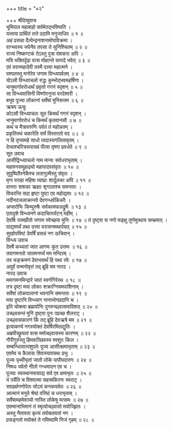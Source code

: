 +++
title = "०२"

+++
श्रीदेव्युवाच  
भूमिपाल महाबाहो सर्वमेतद्भविष्यति ।  
यत्त्वया प्रार्थितं तत्ते ददामि मनुजाधिप ॥ १ ॥  
अहं प्रसन्ना दैत्येन्द्रनाशनामोघविक्रमा ।  
वाग्भवस्य जपेनैव तपसा ते सुनिश्चितम् ॥ २ ॥  
राज्यं निष्कण्टकं तेऽस्तु पुत्रा वंशकरा अपि ।  
मयि भक्तिर्दृढा वत्स मोक्षान्ते सत्पदे भवेत् ॥ ३ ॥  
एवं वरान्महादेवी तस्मै दत्त्वा महात्मने ।  
पश्यतस्तु मनोरेव जगाम विन्ध्यपर्वतम् ॥ ४ ॥  
योऽसौ विन्ध्याचलो रुद्धः कुम्भोद्भवमहर्षिणा ।  
भानुमार्गावरोधार्थं प्रवृत्तो गगनं स्पृशन् ॥ ५ ॥  
सा विन्ध्यवासिनी विष्णोरनुजा वरदेश्वरी ।  
बभूव पूज्या लोकानां सर्वेषां मुनिसत्तम ॥ ६ ॥  
ऋषय ऊचुः  
कोऽसौ विन्ध्याचलः सूत किमर्थं गगनं स्पृशन् ।  
भानुमार्गावरोधं च किमर्थं कृतवानसौ ॥ ७ ॥  
कथं च मैत्रावरुणिः पर्वतं तं महोन्नतम् ।  
प्रकृतिस्थं चकारेति सर्वं विस्तरतो वद ॥ ८ ॥  
न हि तृप्यामहे साधो त्वदास्यगलितामृतम् ।  
देव्याश्चरित्ररूपाख्यं पीत्वा तृष्णा प्रवर्धते ॥ ९ ॥  
सूत उवाच  
आसीद्विन्ध्याचलो नाम मान्यः सर्वधराभृताम् ।  
महावनसमूहाढ्यो महापादपसंवृतः ॥ १० ॥  
सुपुष्पितैरनेकैश्च लतागुल्मैस्तु संवृतः ।  
मृगा वराहा महिषा व्याघ्राः शार्दूलका अपि ॥ ११ ॥  
वानराः शशका ऋक्षाः शृगालाश्च समन्ततः ।  
विचरन्ति सदा हृष्टा पुष्टा एव महोद्यमाः ॥ १२ ॥  
नदीनदजलाक्रान्तो देवगन्धर्वकिन्नरैः ।  
अप्सरोभिः किम्पुरुषैः सर्वकामफलद्रुमैः ॥ १३ ॥  
एतादृशे विन्ध्यनगे कदाचित्पर्यटन् महीम् ।  
देवर्षिः परमप्रीतो जगाम स्वेच्छया मुनिः ॥ १४ ॥
तं दृष्ट्‌वा स नगो मङ्‌क्षु तूर्णमुत्थाय सम्भ्रमात् ।  
पाद्यमर्घ्यं तथा दत्त्वा वरासनमथार्पयत् ॥ १५ ॥  
सुखोपविष्टं देवर्षिं प्रसन्नं नग ऊचिवान् ।  
विन्ध्य उवाच  
देवर्षे कथ्यतां जात आगमः कुत उत्तमः ॥ १६ ॥  
तवागमनतो जातमनर्घ्यं मम मन्दिरम् ।  
तव चङ्‌क्रमणं देवाभयार्थं हि यथा रवेः ॥ १७ ॥  
अपूर्वं यन्मनोवृत्तं तद्‌ ब्रूहि मम नारद ।  
नारद उवाच  
ममागमनमिन्द्रारे जातं स्वर्णगिरेरथ ॥ १८ ॥  
तत्र दृष्टा मया लोकाः शक्राग्नियमपाशिनाम् ।  
सर्वेषां लोकपालानां भवनानि समन्ततः ॥ १९ ॥  
मया दृष्टानि विन्ध्याग नानाभोगप्रदानि च ।  
इति चोक्त्वा ब्रह्मयोनिः पुनरुच्छ्वासमाविशत् ॥ २० ॥  
उच्छ्वसन्तं मुनिं दृष्ट्‌वा पुनः पप्रच्छ शैलराट् ।  
उच्छ्वासकारणं किं तद्‌ ब्रूहि देवऋषे मम ॥ २१ ॥  
इत्याकर्ण्य नगस्योक्तं देवर्षिरमितद्युतिः ।  
अब्रवीच्छ्रूयतां वत्स ममोच्छ्वासस्य कारणम् ॥ २२ ॥  
गौरीगुरुस्तु हिमवाञ्छिवस्य श्वशुरः किल ।  
सम्बन्धित्वात्पशुपतेः पूज्य आसीत्क्षमाभृताम् ॥ २३ ॥  
एवमेव च कैलासः शिवस्यावसथः प्रभुः ।  
पूज्यः पृथ्वीभृतां जातो लोके पापौघदारणः ॥ २४ ॥  
निषधः पर्वतो नीलो गन्धमादन एव च ।  
पूज्याः स्वस्थानमासाद्य सर्व एव क्षमाभृतः ॥ २५ ॥  
यं पर्येति च विश्वात्मा सहस्रकिरणः स्वराट् ।  
सग्रहर्क्षगणोपेतः सोऽयं कनकपर्वतः ॥ २६ ॥  
आत्मानं मनुते श्रेष्ठं वरिष्ठं च धराभृताम् ।  
सर्वेषामहमेवाग्र्यो नास्ति लोकेषु मत्समः ॥ २७ ॥  
एवम्मानाभिमानं तं स्मृत्वोच्छ्वासो मयोज्झितः ।  
अस्तु नैतावता कृत्यं तपोबलवतां नग ।  
प्रसङ्‌गतो मयोक्तं ते गमिष्यामि निजं गृहम् ॥ २८ ॥

